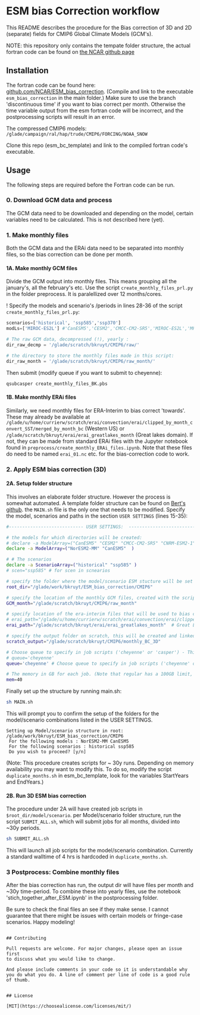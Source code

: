 # ESM bias Correction workflow

This README describes the procedure for the Bias correction of 3D and 2D (separate) fields for CMIP6 Global Climate Models (GCM's).

NOTE: this repository only contains the tempate folder structure, the actual fortran code can be found on [the NCAR github page](https://github.com/NCAR/ESM_bias_correction)


## Installation

The fortran code can be found here: [github.com/NCAR/ESM_bias_correction](https://github.com/NCAR/ESM_bias_correction). (Compile and link to the executable `esm_bias_correction` in the main folder.) Make sure to use the branch 'discontinuous time' if you want to bias correct per month. Otherwise the time variable output from the esm fortran code will be incorrect, and the postprocessing scripts will result in an error. 

The compressed CMIP6 models: `/glade/campaign/ral/hap/trude/CMIP6/FORCING/NOAA_SNOW`

Clone this repo (esm_bc_template) and link to the compiled fortran code's executable.

## Usage

The following steps are required before the Fortran code can be run. 
### 0. Download GCM data and process
The GCM data need to be downloaded and depending on the model, certain variables need to be calculated. This is not described here (yet).

### 1. Make monthly files
Both the GCM data and the ERAi data need to be separated into monthly files, so the bias correction can be done per month. 
#### 1A. Make monthly GCM files
Divide the GCM output into monthly files. This means grouping all the january's, all the february's etc. 
Use the script `create_monthly_files_prl.py` in the folder preprocess. It is paralellized over 12 months/cores.

! Specify the models and scenario's /periods in lines 28-36 of the script `create_monthly_files_prl.py`:

```python
scenarios=['historical', 'ssp585','ssp370']
modLs=['MIROC-ES2L'] #'CanESM5','CESM2','CMCC-CM2-SR5','MIROC-ES2L','MPI-M.MPI-ESM1-2-LR','NorESM2-MM',  'CNRM-ESM2-1'

# The raw GCM data, decompressed (!), yearly :
dir_raw_decmp = '/glade/scratch/bkruyt/CMIP6/raw/'

# the directory to store the monthly files made in this script:
dir_raw_month = '/glade/scratch/bkruyt/CMIP6/raw_month/'
```

Then submit (modify queue if you want to submit to cheyenne):

``` bash 
qsubcasper create_monthly_files_BK.pbs
```

#### 1B. Make monthly ERAi files
Similarly, we need monthly files for ERA-Interim to bias correct 'towards'. These may already be available at `/glade/u/home/currierw/scratch/erai/convection/erai/clipped_by_month_convert_SST/merged_by_month_bc` (Western US) or  `/glade/scratch/bkruyt/erai/erai_greatlakes_month` (Great lakes domain). If not, they can be made from standard ERAi files with the Jupyter notebook found in `preprocess/create_monthly_ERAi_files.ipynb`. Note that these files do need to be named `erai_01.nc` etc. for the bias-correction code to work. 

### 2. Apply ESM bias correction (3D)

#### 2A. Setup folder structure
This involves an elaborate folder structure. However the process is somewhat automated. A template folder structure can be found on [Bert's github](https://github.com/bertjebertjek/esm_bc_template). the `MAIN.sh` file is the only one that needs to be modified. Specify the model, scenarios and paths in the section `USER SETTINGS` (lines 15-35):

```bash
#---------------------------- USER SETTINGS:  -----------------------------------

# the models for which directories will be created:
# declare -a ModelArray=("CanESM5" "CESM2" "CMCC-CM2-SR5" "CNRM-ESM2-1" "HadGEM3-GC31-LL" "MIROC-ES2L" "MPI-ESM1-2-HR" "MRI-ESM2-0" "NorESM2-MM" "UKESM1-0-LL")
declare -a ModelArray=("NorESM2-MM" "CanESM5"  )

# # The scenarios 
declare -a ScenarioArray=("historical" "ssp585" )
# scen="ssp585" # for scen in scnearios

# specify the folder where the model/scenario ESM stucture will be set up:
root_dir="/glade/work/bkruyt/ESM_bias_correction/CMIP6"

# specify the location of the monthly GCM files, created with the script create_monthly_files_BK.sh. This path will be linked to.
GCM_month="/glade/scratch/bkruyt/CMIP6/raw_month"

# specify location of the era-interim files that will be used to bias correct to. Note that if domain is smaller than the GCM, the output will be cropped to this domain:
# erai_path="/glade/u/home/currierw/scratch/erai/convection/erai/clipped_by_month_convert_SST/merged_by_month_bc" # W-COnus domain
erai_path="/glade/scratch/bkruyt/erai/erai_greatlakes_month"  # Great Lakes domain

# specify the output folder on scratch, this will be created and linked to:
scratch_output="/glade/scratch/bkruyt/CMIP6/monthly_BC_3D"

# Choose queue to specify in job scripts ('cheyenne' or 'casper') - This will automatically set memory to 100GB (cheyenne) or 200GB (casper):
# queue='cheyenne'  
queue='cheyenne' # Choose queue to specify in job scripts ('cheyenne' or 'casper') - This will automatically set memory to 100GB (cheyenne) or 200GB (casper)

# The memory in GB for each job. (Note that regular has a 100GB limit, and casper 350 (or 500 for large mem nodes))
mem=40 

```


Finally set up the structure by running main.sh:
```bash
sh MAIN.sh
```
This will prompt you to confirm the setup of the folders for the model/scenario combinations listed in the USER SETTINGS. 
``` 
Setting up Model/scenario structure in root:  /glade/work/bkruyt/ESM_bias_correction/CMIP6
 For the following models : NorESM2-MM CanESM5
 For the following scenarios : historical ssp585
 Do you wish to proceed? [y/n]
```
(Note: This procedure creates scripts for ~ 30y runs. Depending on memory availability you may want to modify this. To do so, modify the script `duplicate_months.sh` in esm_bc_template, look for the variables StartYears and EndYears.) 

#### 2B. Run 3D ESM bias correction

The procedure under 2A will have created job scripts in `$root_dir/model/scenario`. per Model/scenario folder structure, run the script `SUBMIT_ALL.sh`, which will submit jobs for all months, divided into ~30y periods. 

```bash
sh SUBMIT_ALL.sh
```
This will launch all job scripts for the model/scenario combination. Currently a standard walltime of 4 hrs is hardcoded in `duplicate_months.sh`.

### 3 Postprocess: Combine monthly files

After the bias correction has run, the output dir will have files per month and ~30y time-period. To combine these into yearly files, use the notebook 'stich_together_after_ESM.ipynb' in the postprocessing folder.

Be sure to check the final files an see if they make sense. I cannot guarantee that there might be issues with certain models or fringe-case scenarios. 
Happy modeling!


```

## Contributing

Pull requests are welcome. For major changes, please open an issue first
to discuss what you would like to change.

And please include comments in your code so it is understandable why you do what you do. A line of comment per line of code is a good rule of thumb. 


## License

[MIT](https://choosealicense.com/licenses/mit/)